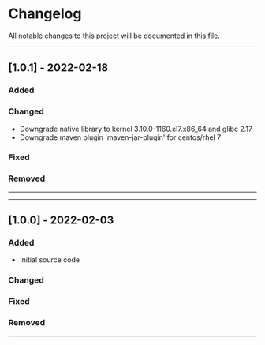 # Changelog

All notable changes to this project will be documented in this file.

---
## [1.0.1] - 2022-02-18
### Added
### Changed
- Downgrade native library to kernel 3.10.0-1160.el7.x86_64 and glibc 2.17
- Downgrade maven plugin 'maven-jar-plugin' for centos/rhel 7
### Fixed
### Removed
---

---
## [1.0.0] - 2022-02-03
### Added
- Initial source code
### Changed
### Fixed
### Removed
---
